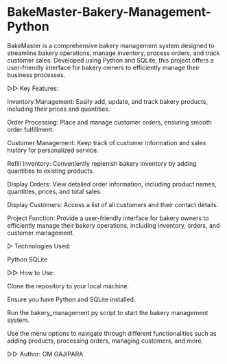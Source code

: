 # BakeMaster-Bakery-Management-Python
BakeMaster is a comprehensive bakery management system designed to streamline bakery operations, manage inventory, process orders, and track customer sales. Developed using Python and SQLite, this project offers a user-friendly interface for bakery owners to efficiently manage their business processes.

▻▻  Key Features:

Inventory Management: Easily add, update, and track bakery products, including their prices and quantities.

Order Processing: Place and manage customer orders, ensuring smooth order fulfillment.

Customer Management: Keep track of customer information and sales history for personalized service.

Refill Inventory: Conveniently replenish bakery inventory by adding quantities to existing products.

Display Orders: View detailed order information, including product names, quantities, prices, and total sales.

Display Customers: Access a list of all customers and their contact details.

Project Function: Provide a user-friendly interface for bakery owners to efficiently manage their bakery operations, including inventory, orders, and customer management.

▻  Technologies Used:

Python
SQLite

▻▻  How to Use:

Clone the repository to your local machine.

Ensure you have Python and SQLite installed.

Run the bakery_management.py script to start the bakery management system.

Use the menu options to navigate through different functionalities such as adding products, processing orders, managing customers, and more.

▻▻ Author: OM GAJIPARA
